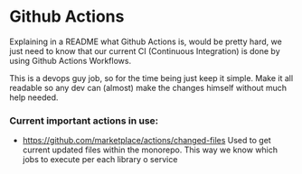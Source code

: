 # Github Actions

Explaining in a README what Github Actions is, would be pretty hard, we just need to know that our current CI (Continuous Integration) is done by using Github Actions Workflows. 

This is a devops guy job, so for the time being just keep it simple. Make it all readable so any dev can (almost) make the changes himself without much help needed.

### Current important actions in use:
- https://github.com/marketplace/actions/changed-files Used to get current updated files within the monorepo. This way we know which jobs to execute per each library o service